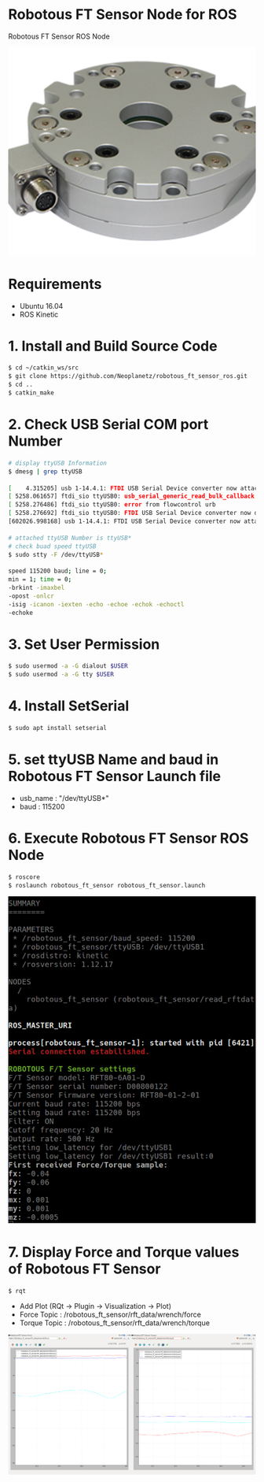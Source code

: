 # Robotous FT Sensor Node for ROS
 Robotous FT Sensor ROS Node

![RFT_Sensor](images/RFT80-6A01.png)

# Requirements
- Ubuntu 16.04
- ROS Kinetic

# 1. Install and Build Source Code
```bash
$ cd ~/catkin_ws/src
$ git clone https://github.com/Neoplanetz/robotous_ft_sensor_ros.git
$ cd ..
$ catkin_make
```

# 2. Check USB Serial COM port Number
```bash
# display ttyUSB Information
$ dmesg | grep ttyUSB

[    4.315205] usb 1-14.4.1: FTDI USB Serial Device converter now attached to ttyUSB0
[ 5258.061657] ftdi_sio ttyUSB0: usb_serial_generic_read_bulk_callback - urb stopped: -32
[ 5258.276486] ftdi_sio ttyUSB0: error from flowcontrol urb
[ 5258.276692] ftdi_sio ttyUSB0: FTDI USB Serial Device converter now disconnected from ttyUSB0
[602026.998168] usb 1-14.4.1: FTDI USB Serial Device converter now attached to ttyUSB1

# attached ttyUSB Number is ttyUSB*
# check buad speed ttyUSB
$ sudo stty -F /dev/ttyUSB*

speed 115200 baud; line = 0;
min = 1; time = 0;
-brkint -imaxbel
-opost -onlcr
-isig -icanon -iexten -echo -echoe -echok -echoctl
-echoke
```

# 3. Set User Permission
```bash
$ sudo usermod -a -G dialout $USER
$ sudo usermod -a -G tty $USER
```

# 4. Install SetSerial
```bash
$ sudo apt install setserial
```

# 5. set ttyUSB Name and baud in Robotous FT Sensor Launch file
- usb_name : "/dev/ttyUSB*"
- baud : 115200

# 6. Execute Robotous FT Sensor ROS Node
```bash
$ roscore
$ roslaunch robotous_ft_sensor robotous_ft_sensor.launch
```

![RFT_Sensor_Info](images/rft_sensor_launch.png)

# 7. Display Force and Torque values of Robotous FT Sensor
```bash
$ rqt
```

- Add Plot (RQt -> Plugin -> Visualization -> Plot)
- Force  Topic : /robotous_ft_sensor/rft_data/wrench/force
- Torque Topic : /robotous_ft_sensor/rft_data/wrench/torque

![RFT_Sensor_RQt](images/rft_sensor_ros.png)
